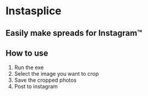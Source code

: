 # Instasplice

## Easily make spreads for Instagram™

## How to use

1. Run the exe
2. Select the image you want to crop
3. Save the cropped photos
4. Post to instagram
